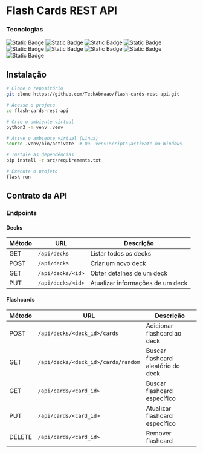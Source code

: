 # Flash Cards REST API

### Tecnologias
<section align="left">
    <img alt="Static Badge" src="https://img.shields.io/badge/Python-grey?style=flat&logo=Python">
    <img alt="Static Badge" src="https://img.shields.io/badge/Unittest-grey?style=flat&logo=Python">
    <img alt="Static Badge" src="https://img.shields.io/badge/Flask-grey?style=flat&logo=Flask">
    <img alt="Static Badge" src="https://img.shields.io/badge/SQLALchemy-grey?style=flat&logo=SQLAlchemy">
    <img alt="Static Badge" src="https://img.shields.io/badge/Docker-grey?style=flat&logo=Docker">
    <img alt="Static Badge" src="https://img.shields.io/badge/MySQL-grey?style=flat&logo=MySQL">
    <img alt="Static Badge" src="https://img.shields.io/badge/MySQL Workbench-grey?style=flat&logo=MySQL">
    <img alt="Static Badge" src="https://img.shields.io/badge/Postman-grey?style=flat&logo=Postman">
    <img alt="Static Badge" src="https://img.shields.io/badge/Yaml-grey?style=flat&logo=yaml">
</section>

## Instalação

```bash
# Clone o repositório
git clone https://github.com/TechAbraao/flash-cards-rest-api.git

# Acesse o projeto
cd flash-cards-rest-api

# Crie o ambiente virtual
python3 -m venv .venv

# Ative o ambiente virtual (Linux)
source .venv/bin/activate  # Ou .venv\Scripts\activate no Windows

# Instale as dependências
pip install -r src/requirements.txt

# Execute o projeto
flask run
```

## Contrato da API
### Endpoints
#### Decks

| Método | URL                   | Descrição                      |
| ------ | --------------------- | ------------------------------- |
| GET   | `/api/decks`           | Listar todos os decks          |
| POST  | `/api/decks`           | Criar um novo deck             |
| GET   | `/api/decks/<id>`      | Obter detalhes de um deck      |
| PUT   | `/api/decks/<id>`      | Atualizar informações de um deck |

#### Flashcards

| Método | URL                                 | Descrição                           |
| ------ | ----------------------------------- | ----------------------------------- |
| POST  | `/api/decks/<deck_id>/cards`        | Adicionar flashcard ao deck         |
| GET   | `/api/decks/<deck_id>/cards/random` | Buscar flashcard aleatório do deck  |
| GET   | `/api/cards/<card_id>`              | Buscar flashcard específico         |
| PUT   | `/api/cards/<card_id>`              | Atualizar flashcard específico      |
| DELETE| `/api/cards/<card_id>`              | Remover flashcard                   |

